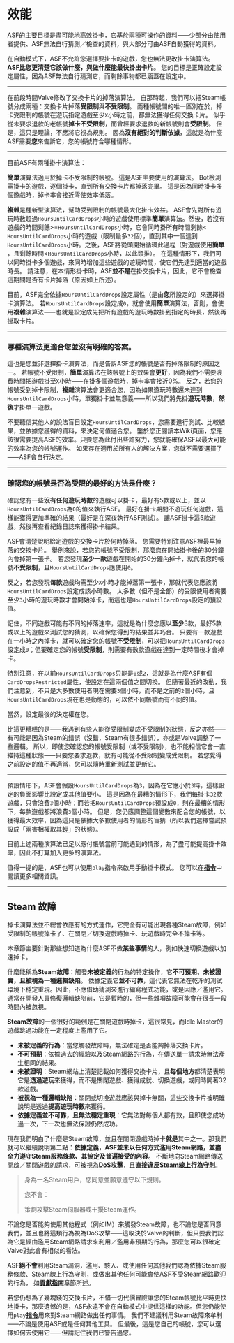 # 效能

ASF的主要目標是盡可能地高效掛卡，它基於兩種可操作的資料⸺少部分由使用者提供、ASF無法自行猜測／檢查的資料，與大部分可由ASF自動獲得的資料。

在自動模式下，ASF不允許您選擇要掛卡的遊戲，您也無法更改掛卡演算法。 **ASF比您更清楚它該做什麼，與做什麼能最快掛出卡片**&#8203;。 您的目標是正確設定設定屬性，因為ASF無法自行猜測它，而剩餘事物都已涵蓋在設定中。

---

在前段時間Valve修改了交換卡片的掉落演算法。 自那時起，我們可以把Steam帳號分成兩種：交換卡片掉落&#8203;**受限制**&#8203;與&#8203;**不受限制**&#8203;。 兩種帳號間的唯一區別在於，掉卡受限制的帳號在遊玩指定遊戲至少&#8203;`X`&#8203;小時之前，都無法獲得任何交換卡片。 似乎從未要求退款的老帳號&#8203;**掉卡不受限制**&#8203;，而曾經要求退款的新帳號則會&#8203;**受限制**&#8203;。 但是，這只是理論，不應將它視為規則。 因為&#8203;**沒有絕對的判斷依據**&#8203;，這就是為什麼ASF需要&#8203;**您**&#8203;來告訴它，您的帳號符合哪種情形。

---

目前ASF有兩種掛卡演算法：

**簡單**&#8203;演算法適用於掉卡不受限制的帳號。 這是ASF主要使用的演算法。 Bot檢測需掛卡的遊戲，逐個掛卡，直到所有交換卡片都掉落完畢。 這是因為同時掛卡多個遊戲時，掉卡率會接近零使效率低落。

**複雜**&#8203;是種新型演算法，幫助受到限制的帳號最大化掛卡效益。 ASF會先對所有遊玩時數超過&#8203;`HoursUntilCardDrops`&#8203;小時的遊戲使用標準&#8203;**簡單**&#8203;演算法。然後，若沒有遊戲的時間剩餘>= &#8203;`HoursUntilCardDrops`&#8203;小時，它會同時掛所有時間剩餘< &#8203;`HoursUntilCardDrops`&#8203;小時的遊戲（限制最多&#8203;`32`&#8203;個），直到其中一個達到&#8203;`HoursUntilCardDrops`&#8203;小時。之後，ASF將從頭開始循環此過程（對遊戲使用&#8203;**簡單**&#8203;，且剩餘時間< &#8203;`HoursUntilCardDrops`&#8203;小時，以此類推）。 在這種情形下，我們可以同時掛卡多個遊戲，來同時增加這些遊戲的遊玩時間，使它們先達到適當的遊戲時長。 請注意，在本情形掛卡時，ASF&#8203;**並不是**&#8203;在掛交換卡片，因此，它不會檢查這期間是否有卡片掉落（原因如上所述）。

目前，ASF完全依據&#8203;`HoursUntilCardDrops`&#8203;設定屬性（是由&#8203;**您**&#8203;所設定的）來選擇掛卡演算法。 若&#8203;`HoursUntilCardDrops`&#8203;設定成&#8203;`0`&#8203;，就會使用&#8203;**簡單**&#8203;演算法，否則，會使用&#8203;**複雜**&#8203;演算法⸺也就是設定成先把所有遊戲的遊玩時數掛到指定的時長，然後再掛取卡片。

---

### **哪種演算法更適合您並沒有明確的答案**&#8203;。

這也是您並非選擇掛卡演算法，而是告訴ASF您的帳號是否有掉落限制的原因之一。 若帳號不受限制，&#8203;**簡單**&#8203;演算法在該帳號上的效果會&#8203;**更好**&#8203;，因為我們不需要浪費時間把遊戲掛至&#8203;`X`&#8203;小時⸺在掛多個遊戲時，掉卡率會接近0%。 反之，若您的帳號受到掉卡限制，&#8203;**複雜**&#8203;演算法會更適合您，因為如果遊玩時數還未達到&#8203;`HoursUntilCardDrops`&#8203;小時，單獨掛卡並無意義⸺所以我們將先掛&#8203;**遊玩時數**&#8203;，&#8203;**然後**&#8203;才掛單一遊戲。

不要聽信其他人的說法盲目設定&#8203;`HoursUntilCardDrops`&#8203;，您需要進行測試、比較結果，並依據您獲得的資料，來決定何值適合您。 鑒於您正閱讀本Wiki頁面，您應該很需要提高ASF的效率。只要您為此付出些許努力，您就能確保ASF以最大可能的效率為您的帳號運作。 如果存在適用於所有人的解決方案，您就不需要選擇了⸺ASF會自行決定。

---

### 確認您的帳號是否為受限的最好的方法是什麼？

確認您有一些&#8203;**沒有任何遊玩時數**&#8203;的遊戲可以掛卡，最好有5款或以上，並以&#8203;`HoursUntilCardDrops`&#8203;為&#8203;`0`&#8203;的值來執行ASF。 最好在掛卡期間不遊玩任何遊戲，這樣能獲得更加準確的結果（最好是在深夜執行ASF測試）。 讓ASF掛卡這5款遊戲，然後再查看紀錄日誌來獲得掛卡結果。

ASF會清楚說明給定遊戲的交換卡片於何時掉落。 您需要特別注意ASF裡最早掉落的交換卡片。 舉例來說，若您的帳號不受限制，那麼您在開始掛卡後的30分鐘內會掉第一張卡。 若您發現&#8203;**至少一款**&#8203;遊戲在開始的30分鐘內掉卡，就代表您的帳號&#8203;**不受限制**&#8203;，且&#8203;`HoursUntilCardDrops`&#8203;應使用&#8203;`0`&#8203;。

反之，若您發現&#8203;**每款**&#8203;遊戲均需至少&#8203;`X`&#8203;小時才能掉落第一張卡，那就代表您應該將&#8203;`HoursUntilCardDrops`&#8203;設定成該小時數。 大多數（但不是全部）的受限使用者需要至少&#8203;`3`&#8203;小時的遊玩時數才會開始掉卡，而這也是&#8203;`HoursUntilCardDrops`&#8203;設定的預設值。

記住，不同遊戲可能有不同的掉落速率，這就是為什麼您應以&#8203;**至少**&#8203;3款，最好5款或以上的遊戲來測試您的猜測，以確保您得到的結果並非巧合。 只要有一款遊戲在一小時之內掉卡，就可以確定您的帳號&#8203;**不受限制**&#8203;，可以把&#8203;`HoursUntilCardDrops`&#8203;設定成&#8203;`0`&#8203;；但要確定您的帳號&#8203;**受限制**&#8203;，則需要有數款遊戲在達到一定時間後才會掉卡。

特別注意，在以前&#8203;`HoursUntilCardDrops`&#8203;只能是&#8203;`0`&#8203;或&#8203;`2`&#8203;，這就是為什麼ASF有個&#8203;`CardDropsRestricted`&#8203;屬性，使設定在這兩個值之間切換。 但隨著最近的改動，我們注意到，不只是大多數使用者現在需要&#8203;`3`&#8203;個小時，而不是之前的&#8203;`2`&#8203;個小時，且&#8203;`HoursUntilCardDrops`&#8203;現在也是動態的，可以依不同帳號而有不同的值。

當然，設定最後的決定權在您。

比這更糟糕的是⸺我遇到有些人能從受限制變成不受限制的狀態，反之亦然⸺有可能是因為Steam的錯誤（沒錯，Steam有很多錯誤），亦或是Valve調整了一些邏輯。 所以，即使您確認您的帳號受限制（或不受限制），也不能相信它會一直維持這種狀態⸺只要您要求退款，就有可能從不受限制變成受限制。 若您覺得之前設定的值不再適當，您可以隨時重新測試並更新它。

---

預設情形下，ASF會假設&#8203;`HoursUntilCardDrops`&#8203;為`3`&#8203;，因為在它應小於&#8203;`3`&#8203;時，這樣設定的負面影響比設定成其他值要小。 這是因為在最糟的情形下，我們每掛卡&#8203;`32`&#8203;款遊戲，只會浪費&#8203;`3`&#8203;個小時；而若把&#8203;`HoursUntilCardDrops`&#8203;預設成&#8203;`0`&#8203;，則在最糟的情形下，每款遊戲都將浪費&#8203;`3`&#8203;個小時。 但是，您仍應調整這個變數來配合您的帳號，以獲得最大效率，因為這只是依據大多數使用者的情形的盲猜（所以我們選擇嘗試預設成「兩害相權取其輕」的狀態）。

目前上述兩種演算法已足以應付帳號當前可能遇到的情形，為了盡可能提高掛卡效率，因此不打算加入更多的演算法。

值得一提的是，ASF也可以使用&#8203;`play`&#8203;指令來啟用手動掛卡模式。 您可以在&#8203;**[指令](https://github.com/JustArchiNET/ArchiSteamFarm/wiki/Commands-zh-TW)**&#8203;中閱讀更多相關資訊。

---

## Steam 故障

掉卡演算法並不總會依應有的方式運作，它完全有可能出現各種Steam故障，例如受限制的帳號掉卡了、在關閉／切換遊戲時掉卡、玩遊戲時完全不掉卡等。

本章節主要針對那些想知道為什麼ASF不做&#8203;**某些事情**&#8203;的人，例如快速切換遊戲以加速掉卡。

什麼能稱為&#8203;**Steam故障**&#8203;：觸發&#8203;**未被定義**&#8203;的行為的特定操作，它&#8203;**不可預期、未被證實，且被視為一種邏輯缺陷**&#8203;。 依據定義它&#8203;**並不可靠**&#8203;，這代表它無法在乾淨的測試環境下穩定重現。因此，不應借助猜測來進行編寫程式功能，或是因應／濫用它。 通常在開發人員修復邏輯缺陷前，它是暫時的，但一些雜項故障可能會在很長一段時間內被忽視。

**Steam故障**&#8203;的一個很好的範例是在關閉遊戲時掉卡，這很常見，而Idle Master的遊戲跳過功能在一定程度上濫用了它。

- **未被定義的行為**&#8203;：當您觸發故障時，無法確定是否能夠掉落交換卡片。
- **不可預期**&#8203;：依據過去的經驗以及Steam網路的行為，在傳送單一請求時無法產生相同的結果。
- **未被證明**&#8203;：Steam網站上清楚記載如何獲得交換卡片，且&#8203;**每個地方**&#8203;都清楚表明它是&#8203;**透過遊玩**&#8203;來獲得，而不是關閉遊戲、獲得成就、切換遊戲，或同時開著32款遊戲。
- **被視為一種邏輯缺陷**&#8203;：關閉或切換遊戲應該與掉卡無關，這些交換卡片被明確說明是透過&#8203;**提高遊玩時數**&#8203;來獲得。
- **依據定義並不可靠，且無法穩定重現**&#8203;：它無法對每個人都有效，且即使您成功過一次，下一次也無法保證仍然成功。

現在我們明白了什麼是Steam故障，並且在關閉遊戲時掉卡&#8203;**就是**&#8203;其中之一。那我們就可以繼續說明第二點：&#8203;**依據定義，ASF並未以任何方式濫用Steam網路，並盡全力遵守Steam服務條款、其協定及普遍接受的內容**&#8203;。 不斷地向Steam網路傳送開啟／關閉遊戲的請求，可被視為&#8203;**[DoS攻擊](https://zh.wikipedia.org/zh-tw/阻斷服務攻擊)**&#8203;，且&#8203;**直接違反&#8203;[Steam線上行為守則](https://store.steampowered.com/online_conduct/?l=tchinese)**&#8203;。

> 身為一名Steam用戶，您同意並願意遵守以下規則。
> 
> 您不會：
> 
> 策劃攻擊Steam伺服器或干擾Steam運作。

不論您是否能夠使用其他程式（例如IM）來觸發Steam故障，也不論您是否同意我們，並且也將這類行為視為DoS攻擊⸺這取決於Valve的判斷，但只要我們認為它是經由濫用Steam網路請求來利用／濫用非預期的行為，那麼您可以很確定Valve對此會有相似的看法。

ASF&#8203;**絕不會**&#8203;利用Steam漏洞，濫用、駭入、或使用任何其他我們認為依據Steam服務條款、Steam線上行為守則，或做出其他任何可能會使ASF不受Steam網路歡迎的行為， 如&#8203;**[貢獻指南](https://github.com/JustArchiNET/ArchiSteamFarm/blob/main/.github/CONTRIBUTING.md)**&#8203;章節所述。

若您仍想為了幾塊錢的交換卡片，不惜一切代價冒險讓您的Steam帳號比平時更快地掛卡，那麼遺憾的是，ASF永遠不會在自動模式中提供這樣的功能。但您仍能使用&#8203;`play`&#8203;**[指令](https://github.com/JustArchiNET/ArchiSteamFarm/wiki/Commands-zh-TW)**&#8203;用來對Steam網路做出任何事情。 我們不建議利用Steam故障來牟利⸺不論是使用ASF或是任何其他工具。 但最後，這是您自己的帳號，您可以選擇如何去使用它⸺但請記住我們已警告過您。